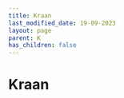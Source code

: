 ```yaml
---
title: Kraan
last_modified_date: 19-09-2023
layout: page
parent: K
has_children: false
---
```


Kraan
=====

